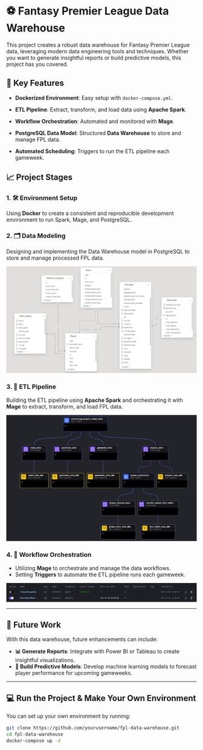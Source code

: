 # ⚽ Fantasy Premier League Data Warehouse


This project creates a robust data warehouse for Fantasy Premier League data, leveraging modern data engineering tools and techniques. Whether you want to generate insightful reports or build predictive models, this project has you covered.

## 🌟 Key Features

- **Dockerized Environment**: Easy setup with `docker-compose.yml`.
- **ETL Pipeline**: Extract, transform, and load data using **Apache Spark**.
- **Workflow Orchestration**: Automated and monitored with **Mage**.
- **PostgreSQL Data Model**: Structured **Data Warehouse** to store and manage FPL data.

- **Automated Scheduling**: Triggers to run the ETL pipeline each gameweek.

## 📈 Project Stages

### 1. 🛠️ Environment Setup
Using **Docker** to create a consistent and reproducible development environment to run Spark, Mage, and PostgreSQL.

### 2. 🗂️ Data Modeling
Designing and implementing the Data Warehouse model in PostgreSQL to store and manage processed FPL data.

![Data Modeling](/Images/Data_Model.png)

### 3. 🔄 ETL Pipeline
Building the ETL pipeline using **Apache Spark** and orchestrating it with **Mage** to extract, transform, and load FPL data.

![ETL Pipeline](./Images/The%20pipline.jpeg)

### 4. 🧩 Workflow Orchestration
* Utilizing **Mage** to orchestrate and manage the data workflows.
* Setting **Triggers** to automate the ETL pipeline runs each gameweek.

![Triggers](./Images/testing%20the%20pipeline.jpeg)

---

## 🚀 Future Work

With this data warehouse, future enhancements can include:

- **📊 Generate Reports**: Integrate with Power BI or Tableau to create insightful visualizations.
- **🤖 Build Predictive Models**: Develop machine learning models to forecast player performance for upcoming gameweeks.

---

## 💻 Run the Project & Make Your Own Environment

You can set up your own environment by running:
```bash
git clone https://github.com/yourusername/fpl-data-warehouse.git
cd fpl-data-warehouse
docker-compose up -d
```